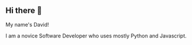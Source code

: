 <h2>Hi there 👋<br /></h2>

My name's David! <br />

I am a novice Software Developer who uses mostly Python and Javascript. <br />
